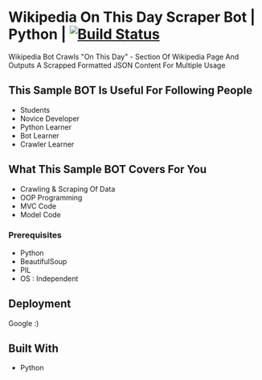# Wikipedia On This Day Scraper Bot | Python | [![Build Status](https://travis-ci.org/mkbhatt/wikipedia-on-this-day-bot.svg?branch=master)](https://travis-ci.org/mkbhatt/wikipedia-on-this-day-bot)

Wikipedia Bot Crawls "On This Day" - Section Of Wikipedia Page And Outputs A Scrapped Formatted JSON Content For Multiple Usage 

## This Sample BOT Is Useful For Following People

*  Students
*  Novice Developer
*  Python Learner
*  Bot Learner
*  Crawler Learner

## What This Sample BOT Covers For You

* Crawling & Scraping Of Data 
* OOP Programming
* MVC Code
* Model Code

### Prerequisites

*  Python
*  BeautifulSoup
*  PIL
*  OS : Independent

## Deployment

Google :)

## Built With

* Python